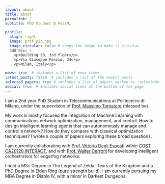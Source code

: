 ```yaml
---
layout: about
title: about
permalink: /
subtitle: PhD Student @ PoliMi

profile:
  align: right
  image: prof_pic.jpg
  image_circular: false # crops the image to make it circular
  address: >
    <p>Building 20, 3rd floor</p>
    <p>Via Giuseppe Ponzio, 34</p>
    <p>Milan, Italy</p>

news: true  # includes a list of news items
latest_posts: false  # includes a list of the newest posts
selected_papers: true # includes a list of papers marked as "selected={true}"
social: true  # includes social icons at the bottom of the page
---
```


I am a 2nd year PhD Student in Telecommunications at Politecnico di Milano, under the supervision of [Prof. Massimo Tornatore](https://tornatore.faculty.polimi.it) (blessed be). 

My work is mostly focused the integration of Machine Learning with communications network optimization, management, and control. How to design intelligent learning agents that can autonomously manage and control a network? How do they compare with classical optimization techniques? I wrote a couple of papers exploring these broad questions.

I am currently collaborating with [Prof. Vittorio Degli Esposti](https://www.unibo.it/sitoweb/v.degliesposti/en) within [COST CA20120 INTERACT](https://interactca20120.org), and with [Prof. Walter Cerroni](https://www.unibo.it/sitoweb/walter.cerroni) for developing intelligent orchestrators for edge/fog networks.

I hold a MSc Degree in The Legend of Zelda: Tears of the Kingdom and a PhD Degree in Elden Ring (pure strength build). I am currently pursuing my MBA Degree in Diablo IV, with a minor in Darkest Dungeons.

<!-- Write your biography here. Tell the world about yourself. Link to your favorite [subreddit](http://reddit.com). You can put a picture in, too. The code is already in, just name your picture `prof_pic.jpg` and put it in the `img/` folder.

Put your address / P.O. box / other info right below your picture. You can also disable any of these elements by editing `profile` property of the YAML header of your `_pages/about.md`. Edit `_bibliography/papers.bib` and Jekyll will render your [publications page](/al-folio/publications/) automatically.

Link to your social media connections, too. This theme is set up to use [Font Awesome icons](http://fortawesome.github.io/Font-Awesome/) and [Academicons](https://jpswalsh.github.io/academicons/), like the ones below. Add your Facebook, Twitter, LinkedIn, Google Scholar, or just disable all of them. -->
